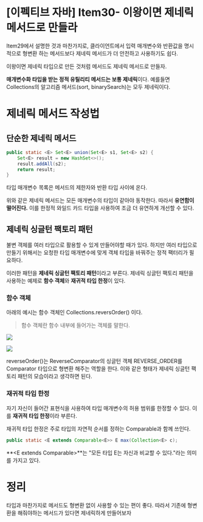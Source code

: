# [이펙티브 자바] Item30- 이왕이면 제네릭 메서드로 만들라

Item29에서 설명한 것과 마찬가지로, 클라이언트에서 입력 매개변수와 반환값을 명시적으로 형변환 하는 메서드보다 제네릭 메서드가 더 안전하고 사용하기도 쉽다.

이왕이면 제네릭 타입으로 만든 것처럼 메서드도 제네릭 메서드로 만들자.

**매개변수화 타입을 받는 정적 유틸리티 메서드는 보통 제네릭**이다. 예를들면 Collections의 알고리즘 메서드(sort, binarySearch)는 모두 제네릭이다.

# 제네릭 메서드 작성법

## 단순한 제네릭 메서드

```java
public static <E> Set<E> union(Set<E> s1, Set<E> s2) {
	Set<E> result = new HashSet<>();
	result.addAll(s2);
	return result;
}
```

타입 매개변수 목록은 메서드의 제한자와 반환 타입 사이에 온다.

위와 같은 제네릭 메서드는 모든 매개변수의 타입이 같아야 동작한다. 따라서 **유연함이 떨어진다.** 이를 한정적 와일드 카드 타입을 사용하여 조금 더 유연하게 개선할 수 있다.

## 제네릭 싱글턴 팩토리 패턴

불변 객체를 여러 타입으로 활용할 수 있게 만들어야할 때가 있다. 하지만 여러 타입으로 만들기 위해서는 요청한 타입 매개변수에 맞게 객체 타입을 바꿔주는 정적 팩터리가 필요하다.

이러한 패턴을 **제네릭 싱글턴 팩토리 패턴**이라고 부른다. 제네릭 싱글턴 팩토리 패턴을 사용하는 예제로 **함수 객체**와 **재귀적 타입 한정**이 있다.

### **함수 객체**

아래의 예시는 함수 객체인 Collections.reversOrder() 이다.

> 함수 객체란 함수 내부에 들어가는 객체를 말한다.

![](https://img1.daumcdn.net/thumb/R1280x0/?scode=mtistory2&fname=https%3A%2F%2Fblog.kakaocdn.net%2Fdn%2FH7qB3%2Fbtq12vFkE8j%2FGIVLo4ogzV54iDLwVY2Wzk%2Fimg.png)


![](https://img1.daumcdn.net/thumb/R1280x0/?scode=mtistory2&fname=https%3A%2F%2Fblog.kakaocdn.net%2Fdn%2FMP6Pn%2Fbtq17X1CfMX%2F1vlksRwpTuVUZGgjnQToF0%2Fimg.png)

reverseOrder()는 ReverseComparator의 싱글턴 객체 REVERSE_ORDER를 Comparator<T> 타입으로 형변환 해주는 역할을 한다. 이와 같은 형태가 제네릭 싱글턴 팩토리 패턴의 모습이라고 생각하면 된다.

### **재귀적 타입 한정**

자기 자신이 들어간 표현식을 사용하여 타입 매개변수의 허용 범위를 한정할 수 있다. 이를 **재귀적 타입 한정**이라 부른다.

재귀적 타입 한정은 주로 타입의 자연적 순서를 정하는 Comparable과 함께 쓰인다.

```java
public static <E extends Comparable<E>> E max(Collection<E> c);
```

**<E extends Comparable<E>>**는 "모든 타입 E는 자신과 비교할 수 있다."라는 의미를 가지고 있다.

# 정리

타입과 마찬가지로 메서드도 형변환 없이 사용할 수 있는 편이 좋다. 따라서 기존에 형변환을 해줘야하는 메서드가 있다면 제네릭하게 만들어보자